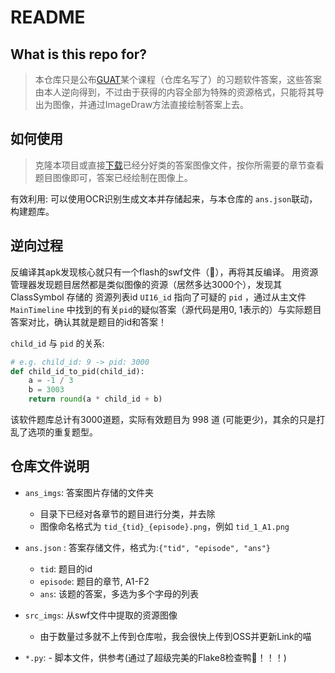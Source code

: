 # README

## What is this repo for?

> 本仓库只是公布[GUAT](https://www.guat.edu.cn/)某个课程（仓库名写了）的习题软件答案，这些答案由本人逆向得到，不过由于获得的内容全部为特殊的资源格式，只能将其导出为图像，并通过ImageDraw方法直接绘制答案上去。

## 如何使用

> 克隆本项目或直接[下载]()已经分好类的答案图像文件，按你所需要的章节查看题目图像即可，答案已经绘制在图像上。

有效利用: 可以使用OCR识别生成文本并存储起来，与本仓库的 `ans.json`联动，构建题库。


## 逆向过程

反编译其apk发现核心就只有一个flash的swf文件（🤣），再将其反编译。
用资源管理器发现题目居然都是类似图像的资源（居然多达3000个），发现其ClassSymbol 存储的 资源列表id `UI16_id` 指向了可疑的 `pid` ，通过从主文件 `MainTimeline` 中找到的有关`pid`的疑似答案（源代码是用0, 1表示的）与实际题目答案对比，确认其就是题目的id和答案！

`child_id` 与 `pid` 的关系:

```python
# e.g. child_id: 9 -> pid: 3000
def child_id_to_pid(child_id):
    a = -1 / 3
    b = 3003
    return round(a * child_id + b)
```

该软件题库总计有3000道题，实际有效题目为 998 道 (可能更少)，其余的只是打乱了选项的重复题型。

## 仓库文件说明

- `ans_imgs`: 答案图片存储的文件夹
  - 目录下已经对各章节的题目进行分类，并去除 
  - 图像命名格式为 `tid_{tid}_{episode}.png`，例如 `tid_1_A1.png`

- `ans.json` : 答案存储文件，格式为:`{"tid", "episode", "ans"}`
  - `tid`: 题目的id
  - `episode`: 题目的章节, A1-F2 
  - `ans`: 该题的答案，多选为多个字母的列表

- `src_imgs`: 从swf文件中提取的资源图像
  - 由于数量过多就不上传到仓库啦，我会很快上传到OSS并更新Link的喵

- `*.py`: - 脚本文件，供参考(通过了超级完美的Flake8检查鸭🤤！！！)